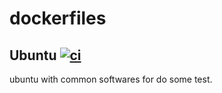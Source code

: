 # dockerfiles

## Ubuntu [![ci](https://github.com/hydrz/dockerfiles/actions/workflows/ubuntu.yml/badge.svg)](https://github.com/hydrz/dockerfiles/actions/workflows/ubuntu.yml)

ubuntu with common softwares for do some test.